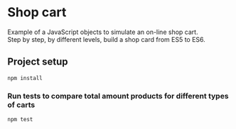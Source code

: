 # Shop cart 
Example of a JavaScript objects to simulate an on-line shop cart.
<br>
Step by step, by different levels, build a shop card from ES5 to ES6.

## Project setup
```
npm install
```

### Run tests to compare total amount products for different types of carts
```
npm test
```